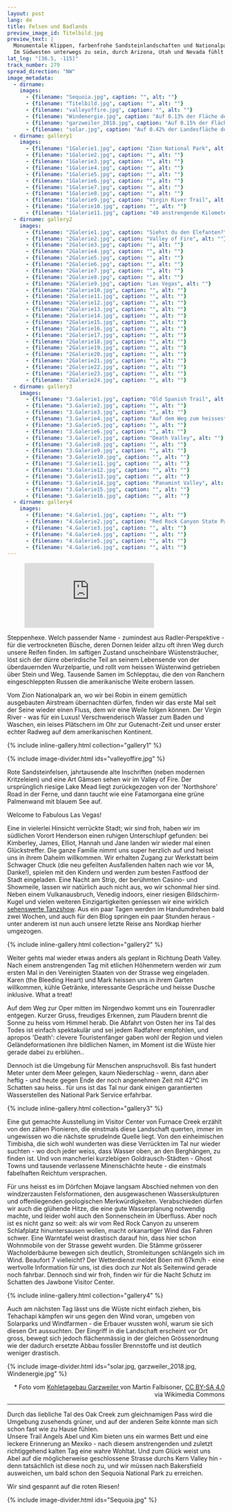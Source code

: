 ```yaml
---
layout: post
lang: de
title: Felsen und Badlands
preview_image_id: Titelbild.jpg
preview_text: |
  Monumentale Klippen, farbenfrohe Sandsteinlandschaften und Nationalparks sowie Public Lands, die das Camperleben einfach machen.
  Im Südwesten unterwegs zu sein, durch Arizona, Utah und Nevada fühlt sich leicht an. Die Wüste entfaltet ihren rauhen Charme, und ein unverhoffter Abstecher entführt uns in eine durchgedrehte Welt.  
lat_lng: "[36.5, -115]"
track_number: 279
spread_direction: "NW"
image_metadata:
  - dirname:
    images:
      - {filename: "Sequoia.jpg", caption: "", alt: ""}
      - {filename: "Titelbild.jpg", caption: "", alt: ""}
      - {filename: "valleyoffire.jpg", caption: "", alt: ""}
      - {filename: "Windenergie.jpg", caption: "Auf 0.13% der Fläche deckte Deutschland 2021 31% des Strombedarfs mit Wind und Sonne", alt: ""}
      - {filename: "garzweiler_2018.jpg", caption: "Auf 0.15% der Fläche deckte Deutschland 2021 20% des Strombedarfs mittels Braunkohle*", alt: ""}
      - {filename: "solar.jpg", caption: "Auf 0.42% der Landesfläche deckte Kalifornien 2022 27% des Strombedarfs mit Sonne und Wind", alt: ""}
  - dirname: gallery1
    images:
      - {filename: "1Galerie1.jpg", caption: "Zion National Park", alt: ""}
      - {filename: "1Galerie2.jpg", caption: "", alt: ""}
      - {filename: "1Galerie3.jpg", caption: "", alt: ""}
      - {filename: "1Galerie4.jpg", caption: "", alt: ""}
      - {filename: "1Galerie5.jpg", caption: "", alt: ""}
      - {filename: "1Galerie6.jpg", caption: "", alt: ""}
      - {filename: "1Galerie7.jpg", caption: "", alt: ""}
      - {filename: "1Galerie8.jpg", caption: "", alt: ""}
      - {filename: "1Galerie9.jpg", caption: "Virgin River Trail", alt: ""}
      - {filename: "1Galerie10.jpg", caption: "", alt: ""}
      - {filename: "1Galerie11.jpg", caption: "40 anstrengende Kilometer über die Mormont Mesa", alt: ""}
  - dirname: gallery2
    images:
      - {filename: "2Galerie1.jpg", caption: "Siehst du den Elefanten?", alt: ""}
      - {filename: "2Galerie2.jpg", caption: "Valley of Fire", alt: ""}
      - {filename: "2Galerie3.jpg", caption: "", alt: ""}
      - {filename: "2Galerie4.jpg", caption: "", alt: ""}
      - {filename: "2Galerie5.jpg", caption: "", alt: ""}
      - {filename: "2Galerie6.jpg", caption: "", alt: ""}
      - {filename: "2Galerie7.jpg", caption: "", alt: ""}
      - {filename: "2Galerie8.jpg", caption: "", alt: ""}
      - {filename: "2Galerie9.jpg", caption: "Las Vegas", alt: ""}
      - {filename: "2Galerie10.jpg", caption: "", alt: ""}
      - {filename: "2Galerie11.jpg", caption: "", alt: ""}
      - {filename: "2Galerie12.jpg", caption: "", alt: ""}
      - {filename: "2Galerie13.jpg", caption: "", alt: ""}
      - {filename: "2Galerie14.jpg", caption: "", alt: ""}
      - {filename: "2Galerie15.jpg", caption: "", alt: ""}
      - {filename: "2Galerie16.jpg", caption: "", alt: ""}
      - {filename: "2Galerie17.jpg", caption: "", alt: ""}
      - {filename: "2Galerie18.jpg", caption: "", alt: ""}
      - {filename: "2Galerie19.jpg", caption: "", alt: ""}
      - {filename: "2Galerie20.jpg", caption: "", alt: ""}
      - {filename: "2Galerie21.jpg", caption: "", alt: ""}
      - {filename: "2Galerie22.jpg", caption: "", alt: ""}
      - {filename: "2Galerie23.jpg", caption: "", alt: ""}
      - {filename: "2Galerie24.jpg", caption: "", alt: ""}
  - dirname: gallery3
    images:
      - {filename: "3.Galerie1.jpg", caption: "Old Spanish Trail", alt: ""}
      - {filename: "3.Galerie2.jpg", caption: "", alt: ""}
      - {filename: "3.Galerie3.jpg", caption: "", alt: ""}
      - {filename: "3.Galerie4.jpg", caption: "Auf dem Weg zum heissesten Ort der Erde", alt: ""}
      - {filename: "3.Galerie5.jpg", caption: "", alt: ""}
      - {filename: "3.Galerie6.jpg", caption: "", alt: ""}
      - {filename: "3.Galerie7.jpg", caption: "Death Valley", alt: ""}
      - {filename: "3.Galerie8.jpg", caption: "", alt: ""}
      - {filename: "3.Galerie9.jpg", caption: "", alt: ""}
      - {filename: "3.Galerie10.jpg", caption: "", alt: ""}
      - {filename: "3.Galerie11.jpg", caption: "", alt: ""}
      - {filename: "3.Galerie12.jpg", caption: "", alt: ""}
      - {filename: "3.Galerie13.jpg", caption: "", alt: ""}
      - {filename: "3.Galerie14.jpg", caption: "Panamint Valley", alt: ""}
      - {filename: "3.Galerie15.jpg", caption: "", alt: ""}
      - {filename: "3.Galerie16.jpg", caption: "", alt: ""}
  - dirname: gallery4
    images:
      - {filename: "4.Galerie1.jpg", caption: "", alt: ""}
      - {filename: "4.Galerie2.jpg", caption: "Red Rock Canyon State Park", alt: ""}
      - {filename: "4.Galerie3.jpg", caption: "", alt: ""}
      - {filename: "4.Galerie4.jpg", caption: "", alt: ""}
      - {filename: "4.Galerie5.jpg", caption: "", alt: ""}
      - {filename: "4.Galerie6.jpg", caption: "", alt: ""}
---
```


<figure class="float-inline-start">
  <iframe class="youtube-halfwidth" src="https://www.youtube-nocookie.com/embed/didO-DHpnAE?si=omCbp-l3XoxmgCDA" title="Die Steppenhexe rollt" frameborder="0" allow="web-share" allowfullscreen></iframe>
</figure>

Steppenhexe. Welch passender Name - zumindest aus Radler-Perspektive - für die vertrockneten Büsche, deren Dornen leider allzu oft ihren Weg durch unsere Reifen finden. Im saftigen Zustand unscheinbare Wüstensträucher, löst sich der dürre oberirdische Teil an seinem Lebensende von der überdauernden Wurzelpartie, und rollt vom heissen Wüstenwind getrieben über Stein und Weg. Tausende Samen im Schlepptau, die den von Ranchern eingeschleppten Russen die amerikanische Weite erobern lassen.

<div class="float-clear"></div>

Vom Zion Nationalpark an, wo wir bei Robin in einem gemütlich ausgebauten Airstream übernachten dürfen, finden wir das erste Mal seit der Seine wieder einen Fluss, dem wir eine Weile folgen können. Der Virgin River - was für ein Luxus! Verschwenderisch Wasser zum Baden und Waschen, ein leises Plätschern im Ohr zur Gutenacht-Zeit und unser erster echter Radweg auf dem amerikanischen Kontinent.

{% include inline-gallery.html collection="gallery1" %}

{% include image-divider.html ids="valleyoffire.jpg" %}

Rote Sandsteinfelsen, jahrtausende alte Inschriften (neben modernen Kritzeleien) und eine Art Gämsen sehen wir im Valley of Fire. Der ursprünglich riesige Lake Mead liegt zurückgezogen von der 'Northshore' Road in der Ferne, und dann taucht wie eine Fatamorgana eine grüne Palmenwand mit blauem See auf.

Welcome to Fabulous Las Vegas!

Eine in vielerlei Hinsicht verrückte Stadt; wir sind froh, haben wir im südlichen Vorort Henderson einen ruhigen Unterschlupf gefunden: bei Kimberley, James, Elliot, Hannah und Jane landen wir wieder mal einen Glückstreffer. Die ganze Familie nimmt uns super herzlich auf und heisst uns in ihrem Daheim willkommen. Wir erhalten Zugang zur Werkstatt beim Schwager Chuck (die neu gefeilten Ausfallenden halten nach wie vor 1A, Danke!), spielen mit den Kindern und werden zum besten Fastfood der Stadt eingeladen. Eine Nacht am Strip, der berühmten Casino- und Showmeile, lassen wir natürlich auch nicht aus, wo wir schonmal hier sind. Neben einem Vulkanausbruch, Venedig indoors, einer riesigen Bildschirm-Kugel und vielen weiteren Einzigartigkeiten geniessen wir eine wirklich [sehenswerte Tanzshow](https://www.youtube.com/watch?v=rL50vBdR9io). Aus ein paar Tagen werden im Handumdrehen bald zwei Wochen, und auch für den Blog springen ein paar Stunden heraus - unter anderem ist nun auch unsere letzte Reise ans Nordkap hierher umgezogen.

{% include inline-gallery.html collection="gallery2" %}

Weiter gehts mal wieder etwas anders als geplant in Richtung Death Valley. Nach einem anstrengenden Tag mit etlichen Höhenmetern werden wir zum ersten Mal in den Vereinigten Staaten von der Strasse weg eingeladen. Karen (the Bleeding Heart) und Mark heissen uns in ihrem Garten willkommen, kühle Getränke, interessante Gespräche und heisse Dusche inklusive. What a treat!

Auf dem Weg zur Oper mitten im Nirgendwo kommt uns ein Tourenradler entgegen. Kurzer Gruss, freudiges Erkennen, zum Plaudern brennt die Sonne zu heiss vom Himmel herab. Die Abfahrt von Osten her ins Tal des Todes ist einfach spektakulär und sei jedem Radfahrer empfohlen, und apropos 'Death': clevere Touristenfänger gaben wohl der Region und vielen Geländeformationen ihre bildlichen Namen, im Moment ist die Wüste hier gerade dabei zu erblühen..

Dennoch ist die Umgebung für Menschen anspruchsvoll. Bis fast hundert Meter unter dem Meer gelegen, kaum Niederschlag - wenn, dann aber heftig - und heute gegen Ende der noch angenehmen Zeit mit 42°C im Schatten sau heiss.. für uns ist das Tal nur dank einigen garantierten Wasserstellen des National Park Service erfahrbar.

{% include inline-gallery.html collection="gallery3" %}

Eine gut gemachte Ausstellung im Visitor Center von Furnace Creek erzählt von den zähen Pionieren, die einstmals diese Landschaft querten, immer im ungewissen wo die nächste sprudelnde Quelle liegt. Von den einheimischen Timbisha, die sich wohl wunderten was diese Verrückten im Tal nur wieder suchten - wo doch jeder weiss, dass Wasser oben, an den Berghängen, zu finden ist. Und von mancherlei kurzlebigen Goldrausch-Städten - Ghost Towns und tausende verlassene Minenschächte heute - die einstmals fabelhaften Reichtum versprachen.

Für uns heisst es im Dörfchen Mojave langsam Abschied nehmen von den windzerzausten Felsformationen, den ausgewaschenen Wasserskulpturen und offenliegenden geologischen Merkwürdigkeiten. Verabschieden dürfen wir auch die glühende Hitze, die eine gute Wasserplanung notwendig machte, und leider wohl auch den Sonnenschein im Überfluss. Aber noch ist es nicht ganz so weit: als wir vom Red Rock Canyon zu unserem Schlafplatz hinuntersausen wollen, macht orkanartiger Wind das Fahren schwer. Eine Warntafel weist drastisch darauf hin, dass hier schon Wohnmobile von der Strasse geweht wurden. Die Stämme grösserer Wacholderbäume bewegen sich deutlich, Stromleitungen schlängeln sich im Wind. Beaufort 7 vielleicht? Der Wetterdienst meldet Böen mit 67km/h - eine wertvolle Information für uns, ist dies doch zur Not als Seitenwind gerade noch fahrbar. Dennoch sind wir froh, finden wir für die Nacht Schutz im Schatten des Jawbone Visitor Center.

{% include inline-gallery.html collection="gallery4" %}

Auch am nächsten Tag lässt uns die Wüste nicht einfach ziehen, bis Tehachapi kämpfen wir uns gegen den Wind voran, umgeben von Solarparks und Windfarmen - die Erbauer wussten wohl, warum sie sich diesen Ort aussuchten. Der Eingriff in die Landschaft erscheint vor Ort gross, bewegt sich jedoch flächenmässig in der gleichen Grössenordnung wie der dadurch ersetzte Abbau fossiler Brennstoffe und ist deutlich weniger drastisch.

{% include image-divider.html ids="solar.jpg, garzweiler_2018.jpg, Windenergie.jpg" %}

<div style="text-align: right">
  * Foto vom 
  <a href="https://commons.wikimedia.org/wiki/File:Garzweiler_surface_mine,_October_2018,_-01.jpg">
    Kohletagebau Garzweiler
  </a>
  von Martin Falbisoner,
  <a href="https://creativecommons.org/licenses/by-sa/4.0">CC BY-SA 4.0</a>
  via Wikimedia Commons
</div>

---

Durch das liebliche Tal des Oak Creek zum gleichnamigen Pass wird die Umgebung zusehends grüner, und auf der anderen Seite könnte man sich schon fast wie zu Hause fühlen.  
Unsere Trail Angels Abel und Kim bieten uns ein warmes Bett und eine leckere Erinnerung an Mexiko - nach diesem anstrengenden und zuletzt richtiggehend kalten Tag eine wahre Wohltat. Und zum Glück weist uns Abel auf die möglicherweise geschlossene Strasse durchs Kern Valley hin - denn tatsächlich ist diese noch zu, und wir müssen nach Bakersfield ausweichen, um bald schon den Sequoia National Park zu erreichen.

Wir sind gespannt auf die roten Riesen!

{% include image-divider.html ids="Sequoia.jpg" %}